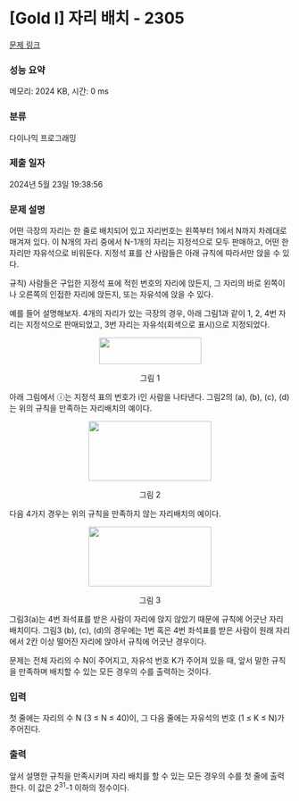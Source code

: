 # [Gold I] 자리 배치 - 2305 

[문제 링크](https://www.acmicpc.net/problem/2305) 

### 성능 요약

메모리: 2024 KB, 시간: 0 ms

### 분류

다이나믹 프로그래밍

### 제출 일자

2024년 5월 23일 19:38:56

### 문제 설명

<p>어떤 극장의 자리는 한 줄로 배치되어 있고 자리번호는 왼쪽부터 1에서 N까지 차례대로 매겨져 있다. 이 N개의 자리 중에서 N-1개의 자리는 지정석으로 모두 판매하고, 어떤 한 자리만 자유석으로 비워둔다. 지정석 표를 산 사람들은 아래 규칙에 따라서만 앉을 수 있다.</p>

<p>규칙) 사람들은 구입한 지정석 표에 적힌 번호의 자리에 앉든지, 그 자리의 바로 왼쪽이나 오른쪽의 인접한 자리에 앉든지,  또는 자유석에 앉을 수 있다.</p>

<p>예를 들어 설명해보자. 4개의 자리가 있는 극장의 경우, 아래 그림1과 같이 1, 2, 4번 자리는 지정석으로 판매되었고, 3번 자리는 자유석(회색으로 표시)으로 지정되었다.</p>

<p style="text-align: center;"><img alt="" src="https://upload.acmicpc.net/b5b87c91-9c52-413e-b4f3-e72a688f4e98/-/preview/" style="width: 183px; height: 48px;"></p>

<p style="text-align: center;">그림 1</p>

<p>아래 그림에서 ⓘ는 지정석 표의 번호가 i인 사람을 나타낸다. 그림2의 (a), (b), (c), (d)는 위의 규칙을 만족하는 자리배치의 예이다.</p>

<p style="text-align: center;"><img alt="" src="https://upload.acmicpc.net/f6e5ed4e-67c0-4c04-8ea7-9a4e67791df8/-/preview/" style="width: 220px; height: 107px;"></p>

<p style="text-align: center;">그림 2</p>

<p>다음 4가지 경우는 위의 규칙을 만족하지 않는 자리배치의 예이다.</p>

<p style="text-align: center;"><img alt="" src="https://upload.acmicpc.net/f8d07bd5-0c5e-4c09-b1ed-a170df963198/-/preview/" style="width: 220px; height: 107px;"></p>

<p style="text-align: center;">그림 3</p>

<p>그림3(a)는 4번 좌석표를 받은 사람이 자리에 앉지 않았기 때문에 규칙에 어긋난 자리배치이다. 그림3 (b), (c), (d)의 경우에는 1번 혹은 4번 좌석표를 받은 사람이 원래 자리에서 2칸 이상 떨어진 자리에 앉아서 규칙에 어긋난 경우이다.</p>

<p>문제는 전체 자리의 수 N이 주어지고, 자유석 번호 K가 주어져 있을 때, 앞서 말한 규칙을 만족하며 배치할 수 있는 모든 경우의 수를 출력하는 것이다.</p>

### 입력 

 <p>첫 줄에는 자리의 수 N (3 ≤ N ≤ 40)이, 그 다음 줄에는 자유석의 번호 (1 ≤ K ≤ N)가 주어진다.</p>

### 출력 

 <p>앞서 설명한 규칙을 만족시키며 자리 배치를 할 수 있는 모든 경우의 수를 첫 줄에 출력한다. 이 값은 2<sup>31</sup>-1 이하의 정수이다. </p>

